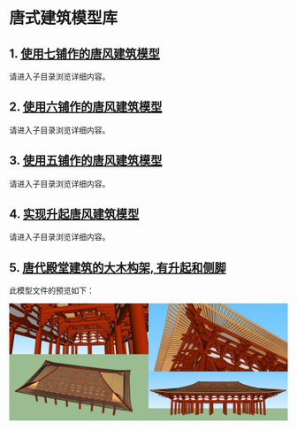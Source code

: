 # 唐式建筑模型库

## 1. [使用七铺作的唐风建筑模型](https://github.com/echushe/Architecture_And_BIM/tree/master/%E5%8F%A4%E5%BB%BA%E7%AD%91%E8%AE%BE%E8%AE%A1%E6%A8%A1%E5%9E%8B%E5%BA%93/%E5%94%90%E5%BC%8F/%E4%B8%83%E9%93%BA%E4%BD%9C)

请进入子目录浏览详细内容。

## 2. [使用六铺作的唐风建筑模型](https://github.com/echushe/Architecture_And_BIM/tree/master/%E5%8F%A4%E5%BB%BA%E7%AD%91%E8%AE%BE%E8%AE%A1%E6%A8%A1%E5%9E%8B%E5%BA%93/%E5%94%90%E5%BC%8F/%E5%85%AD%E9%93%BA%E4%BD%9C)

请进入子目录浏览详细内容。

## 3. [使用五铺作的唐风建筑模型](https://github.com/echushe/Architecture_And_BIM/tree/master/%E5%8F%A4%E5%BB%BA%E7%AD%91%E8%AE%BE%E8%AE%A1%E6%A8%A1%E5%9E%8B%E5%BA%93/%E5%94%90%E5%BC%8F/%E4%BA%94%E9%93%BA%E4%BD%9C)

请进入子目录浏览详细内容。

## 4. [实现升起唐风建筑模型](https://github.com/echushe/Architecture_And_BIM/tree/master/%E5%8F%A4%E5%BB%BA%E7%AD%91%E8%AE%BE%E8%AE%A1%E6%A8%A1%E5%9E%8B%E5%BA%93/%E5%94%90%E5%BC%8F/%E5%8D%87%E8%B5%B7)

请进入子目录浏览详细内容。

## 5. [唐代殿堂建筑的大木构架, 有升起和侧脚](https://github.com/echushe/Architecture_And_BIM/blob/master/%E5%8F%A4%E5%BB%BA%E7%AD%91%E8%AE%BE%E8%AE%A1%E6%A8%A1%E5%9E%8B%E5%BA%93/%E5%94%90%E5%BC%8F/%E5%A4%A7%E6%9C%A8%E6%9E%84%E6%9E%B6-%E5%8D%87%E8%B5%B7-%E4%BE%A7%E8%84%9A.skp)

此模型文件的预览如下：

![alt_text](images/image1.jpg)



